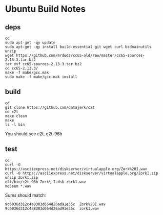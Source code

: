 # Ubuntu Build Notes

## deps

```
cd
sudo apt-get -qy update
sudo apt-get -qy install build-essential git wget curl bsdmainutils unzip
wget https://github.com/mrdudz/cc65-old/raw/master/cc65-sources-2.13.3.tar.bz2
tar xvf cc65-sources-2.13.3.tar.bz2
cd cc65-2.13.3/
make -f make/gcc.mak
sudo make -f make/gcc.mak install
```

## build

```
cd
git clone https://github.com/datajerk/c2t
cd c2t
make clean
make
ls -l bin
```

You should see c2t, c2t-96h

## test
```
cd
curl -O https://asciiexpress.net/diskserver/virtualapple.org/Zork%20I.wav
curl -O https://asciiexpress.net/diskserver/virtualapple.org/ZorkI.zip
unzip ZorkI.zip
c2t/bin/c2t-96h Zork\ I.dsk zork1.wav
md5sum *.wav
```

Sums should match:

```
9c6036d312c4a8303d664d26ad91e35c  Zork%20I.wav
9c6036d312c4a8303d664d26ad91e35c  zork1.wav
```
